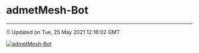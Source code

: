 # admetMesh-Bot
---
⏰ Updated on Tue, 25 May 2021 12:16:02 GMT

[![admetMesh-Bot](https://github.com/kotori-y/admetMesh-bot/actions/workflows/main.yml/badge.svg)](https://github.com/kotori-y/admetMesh-bot/actions/workflows/main.yml)
